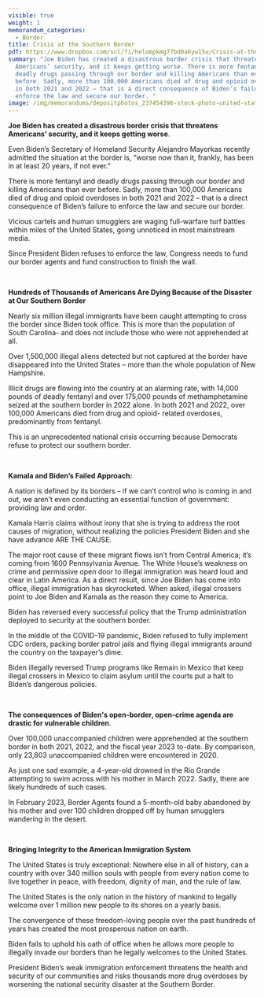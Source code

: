 ```yaml
---
visible: true
weight: 1
memorandum_categories:
  - Border
title: Crisis at the Southern Border
pdf: https://www.dropbox.com/scl/fi/helompkmg77bd0a6yw15u/Crisis-at-the-Southern-Border.docx.pdf?rlkey=vzvg1q0kuqi43xlxuoyz20gsq&dl=0
summary: "Joe Biden has created a disastrous border crisis that threatens
  Americans’ security, and it keeps getting worse. There is more fentanyl and
  deadly drugs passing through our border and killing Americans than ever
  before. Sadly, more than 100,000 Americans died of drug and opioid overdoses
  in both 2021 and 2022 – that is a direct consequence of Biden’s failure to
  enforce the law and secure our border. "
image: /img/memorandums/depositphotos_237454396-stock-photo-united-states-border-wall-american.jpg
---
```

**Joe Biden has created a disastrous border crisis that threatens Americans’ security, and it keeps getting worse**. 

Even Biden’s Secretary of Homeland Security Alejandro Mayorkas recently admitted the situation at the border is, “worse now than it, frankly, has been in at least 20 years, if not ever.”

There is more fentanyl and deadly drugs passing through our border and killing Americans than ever before. Sadly, more than 100,000 Americans died of drug and opioid overdoses in both 2021 and 2022 – that is a direct consequence of Biden’s failure to enforce the law and secure our border. 

Vicious cartels and human smugglers are waging full-warfare turf battles within miles of the United States, going unnoticed in most mainstream media.

Since President Biden refuses to enforce the law, Congress needs to fund our border agents and fund construction to finish the wall. 

 

**Hundreds of Thousands of Americans Are Dying Because of the Disaster at Our Southern Border** 

Nearly six million illegal immigrants have been caught attempting to cross the border since Biden took office. This is more than the population of South Carolina- and does not include those who were not apprehended at all.

Over 1,500,000 illegal aliens detected but not captured at the border have disappeared into the United States – more than the whole population of New Hampshire. 

Illicit drugs are flowing into the country at an alarming rate, with 14,000 pounds of deadly fentanyl and over 175,000 pounds of methamphetamine seized at the southern border in 2022 alone. In both 2021 and 2022, over 100,000 Americans died from drug and opioid- related overdoses, predominantly from fentanyl.

This is an unprecedented national crisis occurring because Democrats refuse to protect our southern border. 

 

**Kamala and Biden’s Failed Approach:** 

A nation is defined by its borders – if we can’t control who is coming in and out, we aren’t even conducting an essential function of government: providing law and order.

Kamala Harris claims without irony that she is trying to address the root causes of migration, without realizing the policies President Biden and she have advance ARE THE CAUSE. 

The major root cause of these migrant flows isn’t from Central America; it’s coming from 1600 Pennsylvania Avenue. The White House’s weakness on crime and permissive open door to illegal immigration was heard loud and clear in Latin America. As a direct result, since Joe Biden has come into office, illegal immigration has skyrocketed. When asked, illegal crossers point to Joe Biden and Kamala as the reason they come to America. 

Biden has reversed every successful policy that the Trump administration deployed to security at the southern border.

In the middle of the COVID-19 pandemic, Biden refused to fully implement CDC orders, packing border patrol jails and flying illegal immigrants around the country on the taxpayer’s dime. 

Biden illegally reversed Trump programs like Remain in Mexico that keep illegal crossers in Mexico to claim asylum until the courts put a halt to Biden’s dangerous policies.

 

**The consequences of Biden's open-border, open-crime agenda are drastic for vulnerable children**. 

Over 100,000 unaccompanied children were apprehended at the southern border in both 2021, 2022, and the fiscal year 2023 to-date. By comparison, only 23,803 unaccompanied children were encountered in 2020.

As just one sad example, a 4-year-old drowned in the Rio Grande attempting to swim across with his mother in March 2022. Sadly, there are likely hundreds of such cases.

In February 2023, Border Agents found a 5-month-old baby abandoned by his mother and over 100 children dropped off by human smugglers wandering in the desert. 

 

**Bringing Integrity to the American Immigration System** 

The United States is truly exceptional: Nowhere else in all of history, can a country with over 340 million souls with people from every nation come to live together in peace, with freedom, dignity of man, and the rule of law.

The United States is the only nation in the history of mankind to legally welcome over 1 million new people to its shores on a yearly basis. 

The convergence of these freedom-loving people over the past hundreds of years has created the most prosperous nation on earth.

Biden fails to uphold his oath of office when he allows more people to illegally invade our borders than he legally welcomes to the United States. 

President Biden’s weak immigration enforcement threatens the health and security of our communities and risks thousands more drug overdoses by worsening the national security disaster at the Southern Border.